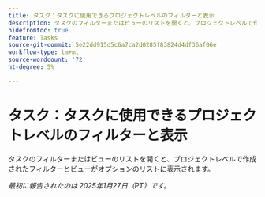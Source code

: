 ```yaml
---
title: タスク：タスクに使用できるプロジェクトレベルのフィルターと表示
description: タスクのフィルターまたはビューのリストを開くと、プロジェクトレベルで作成されたフィルターとビューがオプションのリストに表示されます。
hidefromtoc: true
feature: Tasks
source-git-commit: 5e22dd915d5c6a7ca2d0285f83824d4df36af06e
workflow-type: tm+mt
source-wordcount: '72'
ht-degree: 5%

---
```


# タスク：タスクに使用できるプロジェクトレベルのフィルターと表示

タスクのフィルターまたはビューのリストを開くと、プロジェクトレベルで作成されたフィルターとビューがオプションのリストに表示されます。

_最初に報告されたのは 2025年1月27日（PT）です。_
